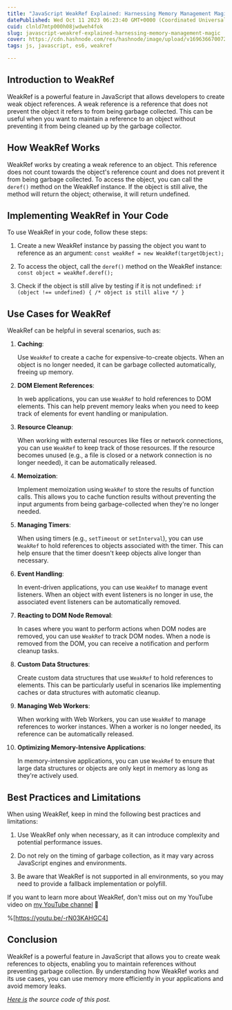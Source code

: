 ```yaml
---
title: "JavaScript WeakRef Explained: Harnessing Memory Management Magic"
datePublished: Wed Oct 11 2023 06:23:40 GMT+0000 (Coordinated Universal Time)
cuid: clnld7mtp000h08jwdweh4fok
slug: javascript-weakref-explained-harnessing-memory-management-magic
cover: https://cdn.hashnode.com/res/hashnode/image/upload/v1696366700726/74cd215b-87d4-4ba7-b810-2069f32cf8c1.png
tags: js, javascript, es6, weakref

---
```


## Introduction to WeakRef

WeakRef is a powerful feature in JavaScript that allows developers to create weak object references. A weak reference is a reference that does not prevent the object it refers to from being garbage collected. This can be useful when you want to maintain a reference to an object without preventing it from being cleaned up by the garbage collector.

## How WeakRef Works

WeakRef works by creating a weak reference to an object. This reference does not count towards the object's reference count and does not prevent it from being garbage collected. To access the object, you can call the `deref()` method on the WeakRef instance. If the object is still alive, the method will return the object; otherwise, it will return undefined.

## Implementing WeakRef in Your Code

To use WeakRef in your code, follow these steps:

1. Create a new WeakRef instance by passing the object you want to reference as an argument: `const weakRef = new WeakRef(targetObject);`
    
2. To access the object, call the `deref()` method on the WeakRef instance: `const object = weakRef.deref();`
    
3. Check if the object is still alive by testing if it is not undefined: `if (object !== undefined) { /* object is still alive */ }`
    

## Use Cases for WeakRef

WeakRef can be helpful in several scenarios, such as:

1. **Caching**:
    
    Use `WeakRef` to create a cache for expensive-to-create objects. When an object is no longer needed, it can be garbage collected automatically, freeing up memory.
    
2. **DOM Element References**:
    
    In web applications, you can use `WeakRef` to hold references to DOM elements. This can help prevent memory leaks when you need to keep track of elements for event handling or manipulation.
    
3. **Resource Cleanup**:
    
    When working with external resources like files or network connections, you can use `WeakRef` to keep track of those resources. If the resource becomes unused (e.g., a file is closed or a network connection is no longer needed), it can be automatically released.
    
4. **Memoization**:
    
    Implement memoization using `WeakRef` to store the results of function calls. This allows you to cache function results without preventing the input arguments from being garbage-collected when they're no longer needed.
    
5. **Managing Timers**:
    
    When using timers (e.g., `setTimeout` or `setInterval`), you can use `WeakRef` to hold references to objects associated with the timer. This can help ensure that the timer doesn't keep objects alive longer than necessary.
    
6. **Event Handling**:
    
    In event-driven applications, you can use `WeakRef` to manage event listeners. When an object with event listeners is no longer in use, the associated event listeners can be automatically removed.
    
7. **Reacting to DOM Node Removal**:
    
    In cases where you want to perform actions when DOM nodes are removed, you can use `WeakRef` to track DOM nodes. When a node is removed from the DOM, you can receive a notification and perform cleanup tasks.
    
8. **Custom Data Structures**:
    
    Create custom data structures that use `WeakRef` to hold references to elements. This can be particularly useful in scenarios like implementing caches or data structures with automatic cleanup.
    
9. **Managing Web Workers**:
    
    When working with Web Workers, you can use `WeakRef` to manage references to worker instances. When a worker is no longer needed, its reference can be automatically released.
    
10. **Optimizing Memory-Intensive Applications**:
    
    In memory-intensive applications, you can use `WeakRef` to ensure that large data structures or objects are only kept in memory as long as they're actively used.
    

## Best Practices and Limitations

When using WeakRef, keep in mind the following best practices and limitations:

1. Use WeakRef only when necessary, as it can introduce complexity and potential performance issues.
    
2. Do not rely on the timing of garbage collection, as it may vary across JavaScript engines and environments.
    
3. Be aware that WeakRef is not supported in all environments, so you may need to provide a fallback implementation or polyfill.
    

If you want to learn more about WeakRef, don't miss out on my YouTube video on [my YouTube channel](https://www.youtube.com/@Puppo_92) 🚀

%[https://youtu.be/-rN03KAHGC4] 

## Conclusion

WeakRef is a powerful feature in JavaScript that allows you to create weak references to objects, enabling you to maintain references without preventing garbage collection. By understanding how WeakRef works and its use cases, you can use memory more efficiently in your applications and avoid memory leaks.

[*Here is*](https://github.com/Puppo/javascript-you-dont-know/tree/04-weakrefs) *the source code of this post.*